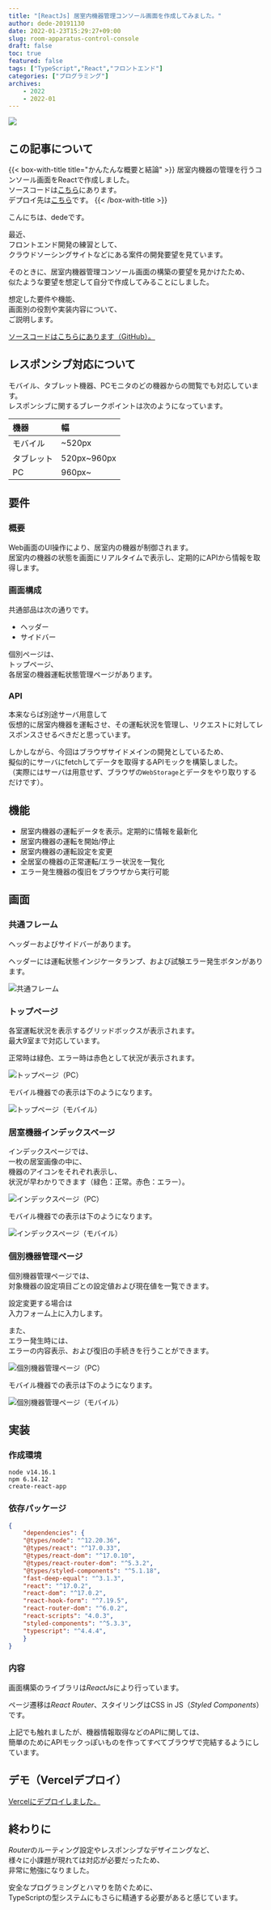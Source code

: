 ```yaml
---
title: "[ReactJs] 居室内機器管理コンソール画面を作成してみました。"
author: dede-20191130
date: 2022-01-23T15:29:27+09:00
slug: room-apparatus-control-console
draft: false
toc: true
featured: false
tags: ["TypeScript","React","フロントエンド"]
categories: ["プログラミング"]
archives:
    - 2022
    - 2022-01
---
```



![](https://res.cloudinary.com/ddxhi1rnh/image/upload/v1642950405/learnerBlog/room-apparatus-control-console/room-apparatus-control-console1_marzwp.png)

## この記事について

{{< box-with-title title="かんたんな概要と結論" >}} 
    居室内機器の管理を行うコンソール画面をReactで作成しました。<br/>
    ソースコードは<a href="https://github.com/dede-20191130/room-apparatus-control-console/">こちら</a>にあります。<br/>
    デプロイ先は<a href="https://room-apparatus-control-console.vercel.app/top">こちら</a>です。
{{< /box-with-title >}}

こんにちは、dedeです。

最近、  
フロントエンド開発の練習として、  
クラウドソーシングサイトなどにある案件の開発要望を見ています。

そのときに、居室内機器管理コンソール画面の構築の要望を見かけたため、  
似たような要望を想定して自分で作成してみることにしました。

想定した要件や機能、  
画面別の役割や実装内容について、  
ご説明します。

[<span id="srcURL"><u>ソースコードはこちらにあります（GitHub）。</u></span>](https://github.com/dede-20191130/room-apparatus-control-console/)

## レスポンシブ対応について

モバイル、タブレット機器、PCモニタのどの機器からの閲覧でも対応しています。  
レスポンシブに関するブレークポイントは次のようになっています。

|機器|幅|
|:----|:----|
|モバイル|~520px|
|タブレット|520px~960px|
|PC|960px~|



## 要件


### 概要

Web画面のUI操作により、居室内の機器が制御されます。  
居室内の機器の状態を画面にリアルタイムで表示し、定期的にAPIから情報を取得します。
### 画面構成

共通部品は次の通りです。

- ヘッダー
- サイドバー

個別ページは、  
トップページ、  
各居室の機器運転状態管理ページがあります。

### API

本来ならば別途サーバ用意して  
仮想的に居室内機器を運転させ、その運転状況を管理し、リクエストに対してレスポンスさせるべきだと思っています。

しかしながら、今回はブラウザサイドメインの開発としているため、  
擬似的にサーバにfetchしてデータを取得するAPIモックを構築しました。  
（実際にはサーバは用意せず、ブラウザの`WebStorage`とデータをやり取りするだけです）。
## 機能

- 居室内機器の運転データを表示。定期的に情報を最新化
- 居室内機器の運転を開始/停止
- 居室内機器の運転設定を変更
- 全居室の機器の正常運転/エラー状況を一覧化
- エラー発生機器の復旧をブラウザから実行可能

## 画面
### 共通フレーム

ヘッダーおよびサイドバーがあります。

ヘッダーには運転状態インジケータランプ、および試験エラー発生ボタンがあります。

![共通フレーム](https://res.cloudinary.com/ddxhi1rnh/image/upload/v1642950405/learnerBlog/room-apparatus-control-console/room-apparatus-control-console2_bydw9f.png)

### トップページ

各室運転状況を表示するグリッドボックスが表示されます。  
最大9室まで対応しています。

正常時は緑色、エラー時は赤色として状況が表示されます。  

![トップページ（PC）](https://res.cloudinary.com/ddxhi1rnh/image/upload/v1642950405/learnerBlog/room-apparatus-control-console/room-apparatus-control-console3_ehzcj2.png)

モバイル機器での表示は下のようになります。

![トップページ（モバイル）](https://res.cloudinary.com/ddxhi1rnh/image/upload/c_scale,w_450/v1642950404/learnerBlog/room-apparatus-control-console/room-apparatus-control-console.vercel.app_room101_index_iPhone_12_Pro_qyawd4.png)

### 居室機器インデックスページ

インデックスページでは、  
一枚の居室画像の中に、  
機器のアイコンをそれぞれ表示し、  
状況が早わかりできます（緑色：正常。赤色：エラー）。

![インデックスページ（PC）](https://res.cloudinary.com/ddxhi1rnh/image/upload/v1642950406/learnerBlog/room-apparatus-control-console/room-apparatus-control-console4_slwoi7.png)

モバイル機器での表示は下のようになります。

![インデックスページ（モバイル）](https://res.cloudinary.com/ddxhi1rnh/image/upload/c_scale,w_450/v1642950404/learnerBlog/room-apparatus-control-console/room-apparatus-control-console.vercel.app_room101_index_iPhone_12_Pro_2_patvng.png)
### 個別機器管理ページ

個別機器管理ページでは、  
対象機器の設定項目ごとの設定値および現在値を一覧できます。

設定変更する場合は  
入力フォーム上に入力します。

また、  
エラー発生時には、  
エラーの内容表示、および復旧の手続きを行うことができます。

![個別機器管理ページ（PC）](https://res.cloudinary.com/ddxhi1rnh/image/upload/v1642950405/learnerBlog/room-apparatus-control-console/room-apparatus-control-console5_vgpb3g.png)

モバイル機器での表示は下のようになります。

![個別機器管理ページ（モバイル）](https://res.cloudinary.com/ddxhi1rnh/image/upload/c_scale,w_450/v1642950404/learnerBlog/room-apparatus-control-console/room-apparatus-control-console.vercel.app_room101_index_iPhone_12_Pro_3_xtxazm.png)

## 実装
### 作成環境

```
node v14.16.1
npm 6.14.12
create-react-app 
```

### 依存パッケージ

```json
{
    "dependencies": {
    "@types/node": "^12.20.36",
    "@types/react": "^17.0.33",
    "@types/react-dom": "^17.0.10",
    "@types/react-router-dom": "^5.3.2",
    "@types/styled-components": "^5.1.18",
    "fast-deep-equal": "^3.1.3",
    "react": "^17.0.2",
    "react-dom": "^17.0.2",
    "react-hook-form": "^7.19.5",
    "react-router-dom": "^6.0.2",
    "react-scripts": "4.0.3",
    "styled-components": "^5.3.3",
    "typescript": "^4.4.4",
    }
}

```
### 内容

画面構築のライブラリは*ReactJs*により行っています。

ページ遷移は*React Router*、スタイリングはCSS in JS（*Styled Components*）です。

上記でも触れましたが、機器情報取得などのAPIに関しては、  
簡単のためにAPIモックっぽいものを作ってすべてブラウザで完結するようにしています。
## デモ（Vercelデプロイ）

[Vercelにデプロイしました。](https://room-apparatus-control-console.vercel.app/top)
## 終わりに

*Router*のルーティング設定やレスポンシブなデザイニングなど、  
様々に小課題が現れては対応が必要だったため、  
非常に勉強になりました。

安全なプログラミングとハマりを防ぐために、  
TypeScriptの型システムにもさらに精通する必要があると感じています。
